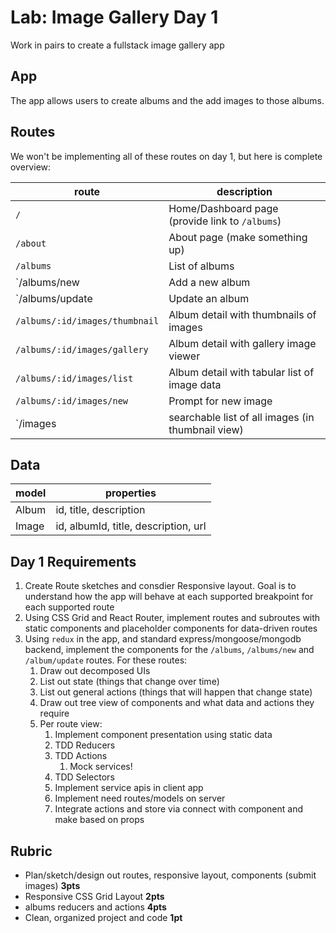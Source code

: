 Lab: Image Gallery Day 1
===

Work in pairs to create a fullstack image gallery app

## App

The app allows users to create albums and the add images to those albums.

## Routes

We won't be implementing all of these routes on day 1, but here is complete overview:

route | description
---|---
`/` | Home/Dashboard page (provide link to `/albums`)
`/about` | About page (make something up)
`/albums` | List of albums
`/albums/new | Add a new album
`/albums/update | Update an album
`/albums/:id/images/thumbnail` | Album detail with thumbnails of images
`/albums/:id/images/gallery` | Album detail with gallery image viewer
`/albums/:id/images/list` | Album detail with tabular list of image data
`/albums/:id/images/new` | Prompt for new image
`/images | searchable list of all images (in thumbnail view)

## Data

model | properties
---|---
Album | id, title, description
Image | id, albumId, title, description, url


## Day 1 Requirements

1. Create Route sketches and consdier Responsive layout. Goal is to understand how the 
app will behave at each supported breakpoint for each supported route
1. Using CSS Grid and React Router, implement routes and subroutes with static components and 
placeholder components for data-driven routes
1. Using `redux` in the app, and standard express/mongoose/mongodb backend, implement the components
for the `/albums`, `/albums/new` and `/album/update` routes. For these routes:
    1. Draw out decomposed UIs
    1. List out state (things that change over time)
    1. List out general actions (things that will happen that change state)
    1. Draw out tree view of components and what data and actions they require
    1. Per route view:
        1. Implement component presentation using static data
        1. TDD Reducers
        1. TDD Actions
            1. Mock services!
        1. TDD Selectors
        1. Implement service apis in client app
        1. Implement need routes/models on server
        1. Integrate actions and store via connect with component and make based on props

## Rubric

* Plan/sketch/design out routes, responsive layout, components (submit images) **3pts**
* Responsive CSS Grid Layout **2pts**
* albums reducers and actions **4pts**
* Clean, organized project and code **1pt**
